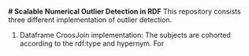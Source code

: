 **# Scalable Numerical Outlier Detection in RDF**
This repository consists three different implementation of outlier detection.
1. Dataframe CroosJoin implementation:
   The subjects are cohorted according to the rdf:type and hypernym. For 
